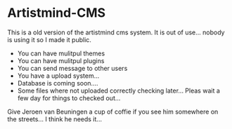 # Artistmind-CMS
This is a old version of the artistmind cms system. It is out of use... nobody is using it so I made it public.
- You can have mulitpul themes
- You can have mulitpul plugins
- You can send message to other users
- You have a upload system...
- Database is coming soon....
- Some files where not uploaded correctly checking later... Pleas wait a few day for things to checked out...

Give Jeroen van Beuningen a cup of coffie if you see him somewhere on the streets... I think he needs it...
